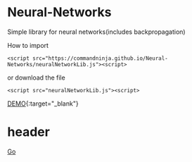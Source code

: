 # Neural-Networks

Simple library for neural networks(includes backpropagation)

How to import

`<script src="https://commandninja.github.io/Neural-Networks/neuralNetworkLib.js"><script>`

or download the file

`<script src="neuralNetworkLib.js"><script>`

[DEMO](https://www.example.com){:target="_blank"}

<h1>header</h1>

<a href="http://stackoverflow.com" target="_blank">Go</a>